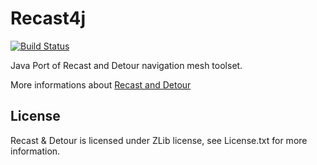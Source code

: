 Recast4j
========

[![Build Status](https://travis-ci.org/piotr-piastucki/recast4j.svg?branch=master)](https://travis-ci.org/piotr-piastucki/recast4j)

Java Port of Recast and Detour navigation mesh toolset.

More informations about [Recast and Detour](https://github.com/recastnavigation/recastnavigation)

## License

Recast & Detour is licensed under ZLib license, see License.txt for more information.
